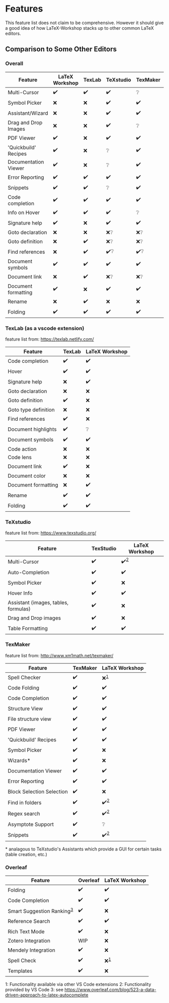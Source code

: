 # Features

This feature list does not claim to be comprehensive. However it should give a good idea of how LaTeX-Workshop stacks up to other common LaTeX editors.

## Comparison to Some Other Editors

### Overall

| Feature              | LaTeX Workshop | TexLab | TeXstudio | TexMaker | Overleaf |
| -------------------- | -------------- | ------ | --------- | -------- | -------- |
| Multi-Cursor         | ✔️             | ✔️     | ✔️        | ❔        | ❌        |
| Symbol Picker        | ❌              | ❌      | ✔️        | ✔️       | ❌        |
| Assistant/Wizard     | ❌              | ❌      | ✔️        | ✔️       | ❌        |
| Drag and Drop Images | ❌              | ❌      | ✔️        | ❔        | ❌        |
| PDF Viewer           | ✔️             | ❌      | ✔️        | ✔️       | ✔️       |
| 'Quickbuild' Recipes | ✔️             | ❌      | ❔         | ✔️       | ❌        |
| Documentation Viewer | ✔️             | ❌      | ❔         | ✔️       | ❌        |
| Error Reporting      | ✔️             | ✔️     | ✔️        | ✔️       | ✔️       |
| Snippets             | ✔️             | ✔️     | ❔         | ✔️       | WIP      |
| Code completion      | ✔️             | ✔️     | ✔️        | ✔️       | ✔️       |
| Info on Hover        | ✔️             | ✔️     | ✔️        | ❔        | ❌        |
| Signature help       | ✔️             | ❌      | ✔️        | ✔️       | ✔️❔      |
| Goto declaration     | ❌              | ❌      | ❌❔        | ❌❔       | ❌        |
| Goto definition      | ❌              | ✔️     | ❌❔        | ❌❔       | ❌        |
| Find references      | ❌              | ✔️     | ✔️❔       | ✔️❔      | ❌❔       |
| Document symbols     | ✔️             | ✔️     | ✔️        | ✔️       | ❌        |
| Document link        | ❌              | ✔️     | ❌❔        | ❌❔       | ❌        |
| Document formatting  | ✔️             | ❌      | ✔️        | ✔️       | ❔        |
| Rename               | ❌              | ✔️     | ❌         | ❌        | ❌        |
| Folding              | ✔️             | ✔️     | ✔️        | ✔️       | ✔️       |

### TexLab (as a vscode extension)

feature list from: https://texlab.netlify.com/

| Feature              | TexLab | LaTeX Workshop |
| -------------------- | ------ | -------------- |
| Code completion      | ✔️     | ✔️             |
| Hover                | ✔️     | ✔️             |
| Signature help       | ❌      | ✔️             |
| Goto declaration     | ❌      | ❌              |
| Goto definition      | ✔️     | ❌              |
| Goto type definition | ❌      | ❌              |
| Find references      | ✔️     | ❌              |
| Document highlights  | ✔️     | ❔              |
| Document symbols     | ✔️     | ✔️             |
| Code action          | ❌      | ❌              |
| Code lens            | ❌      | ❌              |
| Document link        | ✔️     | ❌              |
| Document color       | ❌      | ❌              |
| Document formatting  | ❌      | ✔️             |
| Rename               | ✔️     | ✔️             |
| Folding              | ✔️     | ✔️             |

### TeXstudio

feature list from: https://www.texstudio.org/

| Feature                              | TexStudio | LaTeX Workshop         |
| ------------------------------------ | --------- | ---------------------- |
| Multi-Cursor                         | ✔️        | ✔️<sup>[2](#fn2)</sup> |
| Auto-Completion                      | ✔️        | ✔️                     |
| Symbol Picker                        | ✔️        | ❌                      |
| Hover Info                           | ✔️        | ✔️                     |
| Assistant (images, tables, formulas) | ✔️        | ❌                      |
| Drag and Drop images                 | ✔️        | ❌                      |
| Table Formatting                     | ✔️        | ✔️                     |

### TexMaker

feature list from: http://www.xm1math.net/texmaker/

| Feature                   | TexMaker | LaTeX Workshop         |
| ------------------------- | -------- | ---------------------- |
| Spell Checker             | ✔️       | ❌<sup>[1](#fn1)</sup>  |
| Code Folding              | ✔️       | ✔️                     |
| Code Completion           | ✔️       | ✔️                     |
| Structure View            | ✔️       | ✔️                     |
| File structure view       | ✔️       | ✔️                     |
| PDF Viewer                | ✔️       | ✔️                     |
| 'Quickbuild' Recipes      | ✔️       | ✔️                     |
| Symbol Picker             | ✔️       | ❌                      |
| Wizards*                  | ✔️       | ❌                      |
| Documentation Viewer      | ✔️       | ✔️                     |
| Error Reporting           | ✔️       | ✔️                     |
| Block Selection Selection | ✔️       | ❌                      |
| Find in folders           | ✔️       | ✔️<sup>[2](#fn2)</sup> |
| Regex search              | ✔️       | ✔️<sup>[2](#fn2)</sup> |
| Asymptote Support         | ✔️       | ❔                      |
| Snippets                  | ✔️       | ✔️<sup>[2](#fn2)</sup> |

\* analagous to TeXstudio's Assistants which provide a GUI for certain tasks (table creation, etc.)

### Overleaf

| Feature                                      | Overleaf | LaTeX Workshop        |
| -------------------------------------------- | -------- | --------------------- |
| Folding                                      | ✔️       | ✔️                    |
| Code Completion                              | ✔️       | ✔️                    |
| Smart Suggestion Ranking<sup>[3](#fn3)</sup> | ✔️       | ❌                     |
| Reference Search                             | ✔️       | ✔️                    |
| Rich Text Mode                               | ✔️       | ❌                     |
| Zotero Integration                           | WIP      | ❌                     |
| Mendely Integration                          | ✔️       | ❌                     |
| Spell Check                                  | ✔️       | ❌<sup>[1](#fn1)</sup> |
| Templates                                    | ✔️       | ❌                     |


<a name="fn1">1</a>: Functionality available via other VS Code extensions
<a name="fn2">2</a>: Functionality provided by VS Code
<a name="fn2">3</a>: see https://www.overleaf.com/blog/523-a-data-driven-approach-to-latex-autocomplete
